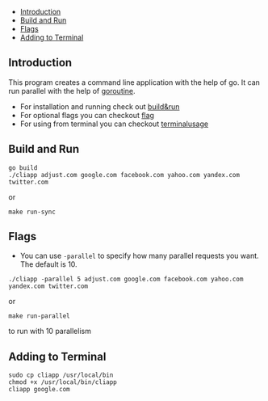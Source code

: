 
- [Introduction](#introduction)
- [Build and Run](#build-and-run)
- [Flags](#flags)
- [Adding to Terminal](#adding-to-terminal)

## Introduction
This program creates a command line application with the help of go.
It can run parallel with the help of [goroutine](https://pkg.go.dev/github.com/dc0d/goroutines). 

- For installation and running check out [build&run](#build-and-run)
- For optional flags you can checkout [flag](#flags) 
- For using from terminal you can checkout [terminalusage](#adding-to-terminal)


## Build and Run 
```shell script
go build
./cliapp adjust.com google.com facebook.com yahoo.com yandex.com twitter.com
```
or 
```shell script
make run-sync
```

## Flags
- You can use ```-parallel``` to specify how many parallel requests you want. The default is 10.
```shell script
./cliapp -parallel 5 adjust.com google.com facebook.com yahoo.com yandex.com twitter.com
```
or 
```shell script
make run-parallel
``` 
to run with 10 parallelism

## Adding to Terminal
```shell script
sudo cp cliapp /usr/local/bin
chmod +x /usr/local/bin/cliapp 
cliapp google.com
```